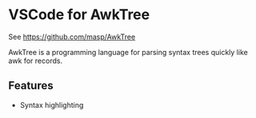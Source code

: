 # VSCode for AwkTree

See https://github.com/masp/AwkTree

AwkTree is a programming language for parsing syntax trees quickly like awk for records.

## Features

- Syntax highlighting
